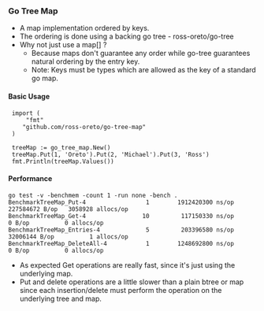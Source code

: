 ### Go Tree Map

* A map implementation ordered by keys.
* The ordering is done using a backing go tree - ross-oreto/go-tree
* Why not just use a map[] ?
  * Because maps don't guarantee any order while go-tree guarantees natural ordering by the entry key.
  * Note: Keys must be types which are allowed as the key of a standard go map.

#### Basic Usage
```
 import (
     "fmt"
 	"github.com/ross-oreto/go-tree-map"
 )
 
 treeMap := go_tree_map.New()
 treeMap.Put(1, 'Oreto').Put(2, 'Michael').Put(3, 'Ross')
 fmt.Println(treeMap.Values())
```

#### Performance
```
go test -v -benchmem -count 1 -run none -bench .
BenchmarkTreeMap_Put-4                 1        1912420300 ns/op        227584672 B/op   3058928 allocs/op
BenchmarkTreeMap_Get-4                10         117150330 ns/op               0 B/op          0 allocs/op
BenchmarkTreeMap_Entries-4             5         203396580 ns/op        32006144 B/op          1 allocs/op
BenchmarkTreeMap_DeleteAll-4           1        1248692800 ns/op               0 B/op          0 allocs/op
```

- As expected Get operations are really fast, since it's just using the underlying map.
- Put and delete operations are a little slower than a plain btree or map since each insertion/delete must perform the operation on the underlying tree and map.
